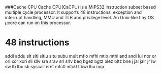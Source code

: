 ###Cache CPU
Cache CPU(CaCPU) is a MIPS32 instruction subset based 
multiple cycle processor. 
It supports 48 instructions, exception and interrupt handling, 
MMU and TLB and  privilege level.
An Unix-like tiny OS $\mu$core can run on this processor.

# 48 instructions
addi
addu
slt
slti
sltiu
sltu
subu
mult
mflo
mfhi
mtlo
mthi
and
andi
lui
nor
or
ori
xor
xori
sll
sllv
sra
srav
srl
srlv
beq
bgez
bgtz
blez
bltz
bne
j
jal
jalr
jr
lw
sw
lb
lbu
sb
syscall
eret
mfc0
mtc0
tlbwi
lhu
nop



